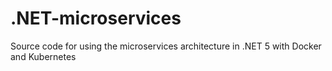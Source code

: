 # .NET-microservices

Source code for using the microservices architecture in .NET 5 with Docker and Kubernetes
